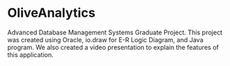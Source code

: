 # OliveAnalytics
Advanced Database Management Systems Graduate Project. This project was created using Oracle, io.draw for E-R Logic Diagram, and Java program. We also created a video presentation to explain the features of this application. 
